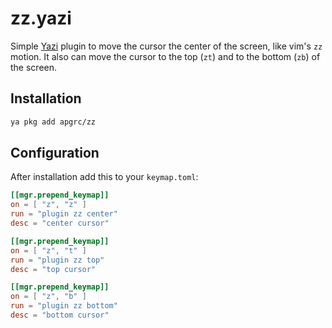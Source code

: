# zz.yazi

Simple [Yazi](https://github.com/sxyazi/yazi) plugin to move the cursor the
center of the screen, like vim's `zz` motion. It also can move the cursor
to the top (`zt`) and to the bottom (`zb`) of the screen.

## Installation

```sh
ya pkg add apgrc/zz

```

## Configuration

After installation add this to your `keymap.toml`:

```toml
[[mgr.prepend_keymap]]
on = [ "z", "z" ]
run = "plugin zz center"
desc = "center cursor"

[[mgr.prepend_keymap]]
on = [ "z", "t" ]
run = "plugin zz top"
desc = "top cursor"

[[mgr.prepend_keymap]]
on = [ "z", "b" ]
run = "plugin zz bottom"
desc = "bottom cursor"
```
